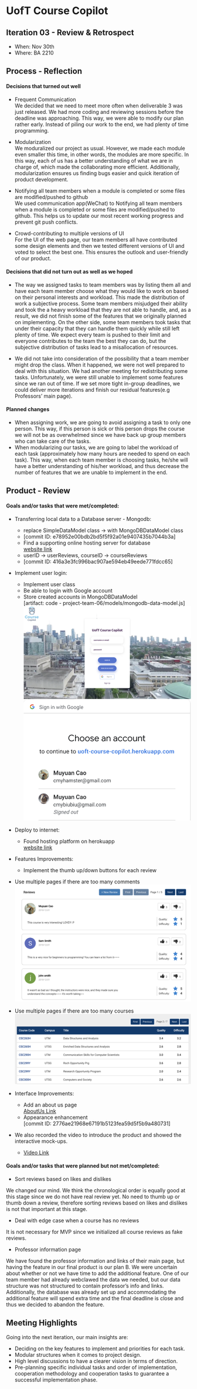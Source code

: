 # UofT Course Copilot

<!--
> _Note:_ This document is meant to be written during (or shortly after) your review meeting, which should happen fairly close to the due date.      
>      
> _Suggestion:_ Have your review meeting a day or two before the due date. This way you will have some time to go over (and edit) this document, and all team members should have a chance to make their contribution.
-->

## Iteration 03 - Review & Retrospect

* When: Nov 30th
* Where: BA 2210

## Process - Reflection

#### Decisions that turned out well
* Frequent Communication <br />
We decided that we need to meet more often when deliverable 3 was just released. We had more coding and reviewing sessions before the deadline was approaching. This way, we were able to modify our plan rather early. Instead of piling our work to the end, we had plenty of time programming.

* Modularization <br />
We moduralized our project as usual. However, we made each module even smaller this time, in other words, the modules are more specific. In this way, each of us has a better understanding of what we are in charge of, which made the collaborating more efficient. Additionally, modularization ensures us finding bugs easier and quick iteration of product development.

* Notifying all team members when a module is completed or some files are modified/pushed to github <br />
We used communication app(WeChat) to Notifying all team members when a module is completed or some files are modified/pushed to github. This helps us to update our most recent working progress and prevent git push conflicts. 

* Crowd-contributing to multiple versions of UI <br />
For the UI of the web page, our team members all have contributed some design elements and then we tested different versions of UI and voted to select the best one. This ensures the outlook and user-friendly of our product. 
<!--
List process-related (i.e. team organization) decisions that, in retrospect, turned out to be successful.

* 2 - 4 decisions.
* Ordered from most to least important.
* Explain why (i.e. give a supporting argument) you consider a decision to be successful.
* Feel free to refer/link to process artifact(s).
-->


#### Decisions that did not turn out as well as we hoped
* The way we assigned tasks to team members was by listing them all and have each team member choose what they would like to work on based on their personal interests and workload. This made the distribution of work a subjective process. Some team members misjudged their ability and took the a heavy workload that they are not able to handle, and, as a result, we did not finish some of the features that we originally planned on implementing. On the other side, some team members took tasks that under their capacity that they can handle them quickly while still left plenty of time. We expect every team is pushed to their limit and everyone contributes to the team the best they can do, but the subjective distribution of tasks lead to a misallocation of resources.

* We did not take into consideration of the possibility that a team member might drop the class. When it happened, we were not well prepared to deal with this situation. We had another meeting for redistributing some tasks. Unfortunately, we were still unable to implement some features since we ran out of time. If we set more tight in-group deadlines, we could deliver more iterations and finish our residual features(e.g Professors’ main page).

<!--
List process-related (i.e. team organization) decisions that, in retrospect, were not as successful as you thought they would be.

* 2 - 4 decisions.
* Ordered from most to least important.
* Feel free to refer/link to process artifact(s).
-->

#### Planned changes
* When assigning work, we are going to avoid assigning a task to only one person. This way, if this person is sick or this person drops the course we will not be as overwhelmed since we have back up group members who can take care of the tasks.
* When modularizing our tasks, we are going to label the workload of each task (approximately how many hours are needed to spend on each task). This way, when each team member is  choosing tasks, he/she will have a better understanding of his/her workload, and thus decrease the number of features that we are unable to implement in the end.

<!--
List any process-related changes you are planning to make (if there are any)

* Ordered from most to least important.
* Explain why you are making a change.
-->

## Product - Review

#### Goals and/or tasks that were met/completed:
* Transferring local data to a Database server - Mongodb: <br />
  - replace SimpleDataModel class -> with MongoDBDataModel class <br />
  - [commit ID: e78952e00bdb2bd5f5f92a01e9407435b7044b3a] <br />
  - Find a supporting online hosting server for database <br />
    [website link](https://uoft-course-copilot.herokuapp.com/) <br />
  - userID -> userReviews, courseID -> courseReviews <br />
  - [commit ID: 416a3e3fc996bac907ae594eb49eede771fdcc65] <br />


* Implement user login: <br />
  - Implement user class <br />
  - Be able to login with Google account <br />
  - Store created accounts in MongoDBDataModel <br />
    [artifact: code - project-team-06/models/mongodb-data-model.js] <br />
    ![Screenshot home page loging](d3_home.png)
    ![Screenshot login Google](d3_google_login.png)

* Deploy to internet: <br />
  - Found hosting platform on herokuapp <br />
    [website link](https://uoft-course-copilot.herokuapp.com/)


* Features Improvements: <br />
  - Implement the thumb up/down buttons for each review <br />
<!--   -  Implement rating only review <br /> -->
<!--   - [commit ID 71dfff22c2f37cc536f9875784e6369f5d9779ce] <br /> -->
  - Use multiple pages if there are too many comments <br /> 
    ![Screenshot likes/dislikes for reviews ](d3_reviews.png) <br />

  - Use multiple pages if there are too many courses <br />
    ![Screenshot select page for courses](d3_course_multipage.png) <br />

* Interface Improvements: <br />
  - Add an about us page  <br />
    [AboutUs Link](https://uoft-course-copilot.herokuapp.com/about.html) <br />
  - Appearance enhancement <br />
    [commit ID: 2776ae21968e67191b5123fea59d5f5b9a480731] <br />


* We also recorded the video to introduce the product and showed the interactive mock-ups. <br />
  - [Video Link](https://youtu.be/Ms21mxrCIcY) <br />


<!--
* From most to least important.
* Refer/link to artifact(s) that show that a goal/task was met/completed.
* If a goal/task was not part of the original iteration plan, please mention it.
-->

#### Goals and/or tasks that were planned but not met/completed:
* Sort reviews based on likes and dislikes

We changed our mind. We think the chronological order is equally good at this stage since we do not have real review yet. No need to thumb up or thumb down a review, therefore sorting reviews based on likes and dislikes is not that important at this stage.

* Deal with edge case when a course has no reviews

It is not necessary for MVP since we initialized all course reviews as fake reviews.

* Professor information page

We have found the professor information and links of their main page, but having the feature in our final product is our plan B. We were uncertain about whether or not we have time to add the additional feature. One of our team member had already webclawed the data we needed, but our data structure was not structured to contain professor’s info and links. Additionally, the database was already set up and accommodating  the additional feature will spend extra time and the final deadline is close and thus we decided to abandon the feature.

<!--
* From most to least important.
* For each goal/task, explain why it was not met/completed.      
e.g. Did you change your mind, or did you just not get to it yet?
-->

## Meeting Highlights

Going into the next iteration, our main insights are:

* Deciding on the key features to implement and priorities for each task. 
* Modular structures when it comes to project design. 
* High level discussions to have a clearer vision in terms of direction. 
* Pre-planning specific individual tasks and order of implementation, cooperation methodology and cooperation tasks to guarantee a successful implementation phase.

<!--
* 2 - 4 items
* Short (no more than one short paragraph per item)
* High-level concepts that should guide your work for the next iteration.
* These concepts should help you decide on where to focus your efforts.
* Can be related to product and/or process.
-->

